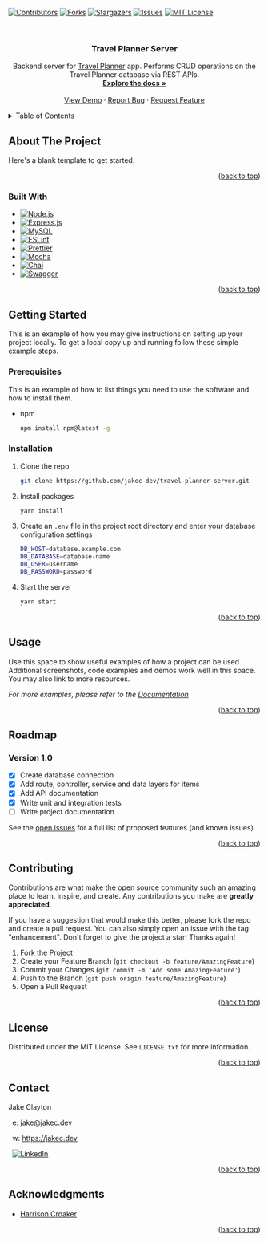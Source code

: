 <div id="top"></div>
<!--
*** Thanks for checking out the Best-README-Template. If you have a suggestion
*** that would make this better, please fork the repo and create a pull request
*** or simply open an issue with the tag "enhancement".
*** Don't forget to give the project a star!
*** Thanks again! Now go create something AMAZING! :D
-->

<!-- PROJECT SHIELDS -->
<!--
*** I'm using markdown "reference style" links for readability.
*** Reference links are enclosed in brackets [ ] instead of parentheses ( ).
*** See the bottom of this document for the declaration of the reference variables
*** for contributors-url, forks-url, etc. This is an optional, concise syntax you may use.
*** https://www.markdownguide.org/basic-syntax/#reference-style-links
-->

[![Contributors][contributors-shield]][contributors-url]
[![Forks][forks-shield]][forks-url]
[![Stargazers][stars-shield]][stars-url]
[![Issues][issues-shield]][issues-url]
[![MIT License][license-shield]][license-url]

<!-- PROJECT LOGO -->
<br />
<div align="center">
  <!-- <a href="https://github.com/jakec-dev/travel-planner-server">
    <img src="images/logo.png" alt="Logo" width="80" height="80">
  </a> -->

<h3 align="center">Travel Planner Server</h3>

  <p align="center">
    Backend server for <a href="https://github.com/jakec-dev/travel-planner">Travel Planner</a> app. Performs CRUD operations on the Travel Planner database via REST APIs.
    <br />
    <a href="https://github.com/jakec-dev/travel-planner-server"><strong>Explore the docs »</strong></a>
    <br />
    <br />
    <a href="https://github.com/jakec-dev/travel-planner-server">View Demo</a>
    ·
    <a href="https://github.com/jakec-dev/travel-planner-server/issues">Report Bug</a>
    ·
    <a href="https://github.com/jakec-dev/travel-planner-server/issues">Request Feature</a>
  </p>
</div>

<!-- TABLE OF CONTENTS -->
<details>
  <summary>Table of Contents</summary>
  <ol>
    <li>
      <a href="#about-the-project">About The Project</a>
      <ul>
        <li><a href="#built-with">Built With</a></li>
      </ul>
    </li>
    <li>
      <a href="#getting-started">Getting Started</a>
      <ul>
        <li><a href="#prerequisites">Prerequisites</a></li>
        <li><a href="#installation">Installation</a></li>
      </ul>
    </li>
    <li><a href="#usage">Usage</a></li>
    <li><a href="#roadmap">Roadmap</a></li>
    <li><a href="#contributing">Contributing</a></li>
    <li><a href="#license">License</a></li>
    <li><a href="#contact">Contact</a></li>
    <li><a href="#acknowledgments">Acknowledgments</a></li>
  </ol>
</details>

<!-- ABOUT THE PROJECT -->

## About The Project

<!-- [![Product Name Screen Shot][product-screenshot]](https://example.com) -->

Here's a blank template to get started.

<p align="right">(<a href="#top">back to top</a>)</p>

### Built With

- [![Node.js][node.js]][node-url]
- [![Express.js][express.js]][express-url]
- [![MySQL][mysql]][mysql-url]
- [![ESLint][eslint]][eslint-url]
- [![Prettier][prettier]][prettier-url]
- [![Mocha][mocha]][mocha-url]
- [![Chai][chai]][chai-url]
- [![Swagger][swagger]][swagger-url]

<p align="right">(<a href="#top">back to top</a>)</p>

<!-- GETTING STARTED -->

## Getting Started

This is an example of how you may give instructions on setting up your project locally.
To get a local copy up and running follow these simple example steps.

### Prerequisites

This is an example of how to list things you need to use the software and how to install them.

- npm
  ```sh
  npm install npm@latest -g
  ```

### Installation

1. Clone the repo
   ```sh
   git clone https://github.com/jakec-dev/travel-planner-server.git
   ```
2. Install packages
   ```sh
   yarn install
   ```
3. Create an `.env` file in the project root directory and enter your database configuration settings
   ```sh
   DB_HOST=database.example.com
   DB_DATABASE=database-name
   DB_USER=username
   DB_PASSWORD=password
   ```
4. Start the server
   ```sh
   yarn start
   ```

<p align="right">(<a href="#top">back to top</a>)</p>

<!-- USAGE EXAMPLES -->

## Usage

Use this space to show useful examples of how a project can be used. Additional screenshots, code examples and demos work well in this space. You may also link to more resources.

_For more examples, please refer to the [Documentation](https://example.com)_

<p align="right">(<a href="#top">back to top</a>)</p>

<!-- ROADMAP -->

## Roadmap

### Version 1.0

- [x] Create database connection
- [x] Add route, controller, service and data layers for items
- [x] Add API documentation
- [x] Write unit and integration tests
- [ ] Write project documentation

See the [open issues](https://github.com/jakec-dev/travel-planner-server/issues) for a full list of proposed features (and known issues).

<p align="right">(<a href="#top">back to top</a>)</p>

<!-- CONTRIBUTING -->

## Contributing

Contributions are what make the open source community such an amazing place to learn, inspire, and create. Any contributions you make are **greatly appreciated**.

If you have a suggestion that would make this better, please fork the repo and create a pull request. You can also simply open an issue with the tag "enhancement".
Don't forget to give the project a star! Thanks again!

1. Fork the Project
2. Create your Feature Branch (`git checkout -b feature/AmazingFeature`)
3. Commit your Changes (`git commit -m 'Add some AmazingFeature'`)
4. Push to the Branch (`git push origin feature/AmazingFeature`)
5. Open a Pull Request

<p align="right">(<a href="#top">back to top</a>)</p>

<!-- LICENSE -->

## License

Distributed under the MIT License. See `LICENSE.txt` for more information.

<p align="right">(<a href="#top">back to top</a>)</p>

<!-- CONTACT -->

## Contact

Jake Clayton

&nbsp;&nbsp;e: <a href="mailto:jake@jakec.dev">jake@jakec.dev</a>

&nbsp;&nbsp;w: <a href="https://jakec.dev">https://jakec.dev</a>

&nbsp;&nbsp;[![LinkedIn][linkedin-shield]][linkedin-url]

<p align="right">(<a href="#top">back to top</a>)</p>

<!-- ACKNOWLEDGMENTS -->

## Acknowledgments

- [Harrison Croaker](https://github.com/HcroakerDev)

<p align="right">(<a href="#top">back to top</a>)</p>

<!-- MARKDOWN LINKS & IMAGES -->
<!-- https://www.markdownguide.org/basic-syntax/#reference-style-links -->

[contributors-shield]: https://img.shields.io/github/contributors/jakec-dev/travel-planner-server.svg?style=for-the-badge
[contributors-url]: https://github.com/jakec-dev/travel-planner-server/graphs/contributors
[forks-shield]: https://img.shields.io/github/forks/jakec-dev/travel-planner-server.svg?style=for-the-badge
[forks-url]: https://github.com/jakec-dev/travel-planner-server/network/members
[stars-shield]: https://img.shields.io/github/stars/jakec-dev/travel-planner-server.svg?style=for-the-badge
[stars-url]: https://github.com/jakec-dev/travel-planner-server/stargazers
[issues-shield]: https://img.shields.io/github/issues/jakec-dev/travel-planner-server.svg?style=for-the-badge
[issues-url]: https://github.com/jakec-dev/travel-planner-server/issues
[license-shield]: https://img.shields.io/github/license/jakec-dev/travel-planner-server.svg?style=for-the-badge
[license-url]: https://github.com/jakec-dev/travel-planner-server/blob/master/LICENSE.txt
[linkedin-shield]: https://img.shields.io/badge/LinkedIn-0077B5?style=for-the-badge&logo=linkedin&logoColor=white
[linkedin-url]: https://linkedin.com/in/jakeclayton
[product-screenshot]: images/screenshot.png
[node.js]: https://img.shields.io/badge/Node.js-339933?style=for-the-badge&logo=nodedotjs&logoColor=white
[node-url]: https://nodejs.org
[express.js]: https://img.shields.io/badge/Express.js-000000?style=for-the-badge&logo=express&logoColor=white
[express-url]: https://express.js
[mysql]: https://img.shields.io/badge/MySQL-005C84?style=for-the-badge&logo=mysql&logoColor=white
[mysql-url]: https://www.mysql.com
[eslint]: https://img.shields.io/badge/eslint-3A33D1?style=for-the-badge&logo=eslint&logoColor=white
[eslint-url]: https://eslint.org
[prettier]: https://img.shields.io/badge/prettier-1A2C34?style=for-the-badge&logo=prettier&logoColor=F7BA3E
[prettier-url]: https://prettier.io/
[mocha]: https://img.shields.io/badge/Mocha-8D6748?style=for-the-badge&logo=Mocha&logoColor=white
[mocha-url]: https://mochajs.org
[chai]: https://img.shields.io/badge/chai-A30701?style=for-the-badge&logo=chai&logoColor=white
[chai-url]: https://www.chaijs.com/
[swagger]: https://img.shields.io/badge/Swagger-85EA2D?style=for-the-badge&logo=Swagger&logoColor=white
[swagger-url]: https://swagger.io
